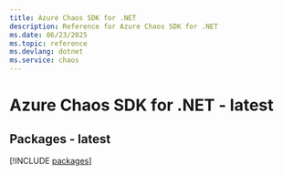 ```yaml
---
title: Azure Chaos SDK for .NET
description: Reference for Azure Chaos SDK for .NET
ms.date: 06/23/2025
ms.topic: reference
ms.devlang: dotnet
ms.service: chaos
---
```

# Azure Chaos SDK for .NET - latest
## Packages - latest
[!INCLUDE [packages](chaos-index.md)]